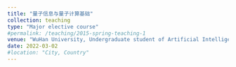 ```yaml
---
title: "量子信息与量子计算基础"
collection: teaching
type: "Major elective course"
#permalink: /teaching/2015-spring-teaching-1
venue: "WuHan University, Undergraduate student of Artificial Intelligence, Class of 2020"
date: 2022-03-02
#location: "City, Country"
---
```

